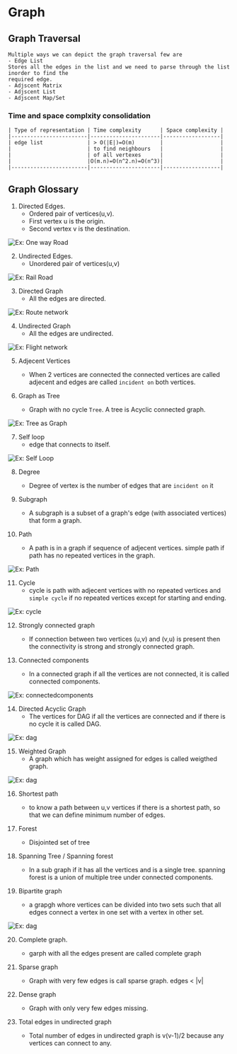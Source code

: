 # Graph
## Graph Traversal
    Multiple ways we can depict the graph traversal few are
    - Edge List
    Stores all the edges in the list and we need to parse through the list inorder to find the 
    required edge.
    - Adjscent Matrix
    - Adjscent List
    - Adjscent Map/Set

### Time and space complxity consolidation
    | Type of representation | Time complexity      | Space complexity |
    |------------------------|----------------------|------------------|
    | edge list              | > O(|E|)=O(m)        |                  |
    |                        | to find neighbours   |                  |
    |                        | of all vertexes      |                  |
    |                        |O(m.n)=O(n^2.n)=O(n^3)|                  |                  
    |------------------------|----------------------|------------------|
## Graph Glossary
1. Directed Edges.
    - Ordered pair of vertices(u,v).
    - First vertex u is the origin.
    - Second vertex v is the destination.

![Ex: One way Road](https://github.com/ca-franco/algo/blob/main/assets/images/directededge.png)

2. Undirected Edges.
    - Unordered pair of vertices(u,v)
   
![Ex: Rail Road](https://github.com/ca-franco/algo/blob/main/assets/images/undirectededge.png)

3. Directed Graph
    - All the edges are directed.

![Ex: Route network](https://github.com/ca-franco/algo/blob/main/assets/images/directedgraph.png)

4. Undirected Graph
    - All the edges are undirected.

![Ex: Flight network](https://github.com/ca-franco/algo/blob/main/assets/images/undirectedgraph.png)
 
5. Adjecent Vertices
    - When 2 vertices are connected the connected vertices are called adjecent and edges are called 
      `incident on` both vertices.

6. Graph as Tree
    - Graph with no cycle `Tree`. A tree is Acyclic connected graph.

![Ex: Tree as Graph](https://github.com/ca-franco/algo/blob/main/assets/images/treegraph.png)

7. Self loop
    - edge that connects to itself.


![Ex: Self Loop](https://github.com/ca-franco/algo/blob/main/assets/images/selfloop.png)
 
8. Degree
    - Degree of vertex is the number of edges that are `incident on` it

9. Subgraph
    - A subgraph is a subset of a graph's edge (with associated vertices) that form a graph.

10. Path
    - A path is in a graph if sequence of adjecent vertices. simple path if path has no
    repeated vertices in the graph.

![Ex: Path](https://github.com/ca-franco/algo/blob/main/assets/images/path.png)

11. Cycle
    - cycle is path with adjecent vertices with no repeated vertices and `simple cycle` if
    no repeated vertices except for starting and ending.

![Ex: cycle](https://github.com/ca-franco/algo/blob/main/assets/images/cycle.png)

12. Strongly connected graph
    - If connection between two vertices (u,v) and (v,u) is present then 
    the connectivity is strong and strongly connected graph.

13. Connected components
    - In a connected graph if all the vertices are not connected, it is called connected components.

![Ex: connectedcomponents](https://github.com/ca-franco/algo/blob/main/assets/images/connectedcomponents.png)

14. Directed Acyclic Graph
    - The vertices for DAG if all the vertices are connected and if there is no cycle it is called DAG.

![Ex: dag](https://github.com/ca-franco/algo/blob/main/assets/images/dag.png)

15. Weighted Graph
    - A graph which has weight assigned for edges is called weigthed graph.

![Ex: dag](https://github.com/ca-franco/algo/blob/main/assets/images/weightedgraph.png)

16. Shortest path
    - to know a path between u,v vertices if there is a shortest path, so that we 
    can define minimum number of edges.

17. Forest
    - Disjointed set of tree

18. Spanning Tree / Spanning forest
    - In a sub graph if it has all the vertices and is a single tree. spanning forest is a union of 
    multiple tree under connected components.

19. Bipartite graph
    - a grapgh whore vertices can be divided into two sets such that all edges connect a vertex in one set with a vertex in other set.

![Ex: dag](https://github.com/ca-franco/algo/blob/main/assets/images/bipartitegraph.png)

20. Complete graph.
    - garph with all the edges present are called complete graph

21. Sparse graph
    - Graph with very few edges is call sparse graph. edges < |v|

22. Dense graph
    - Graph with only very few edges missing.

23. Total edges in undirected graph
    - Total number of edges in undirected graph is v(v-1)/2 because any vertices can connect to any.
    
